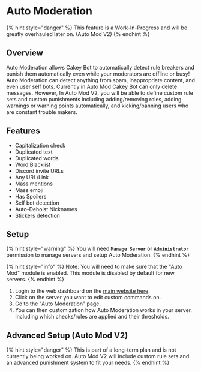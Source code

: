 # Auto Moderation

{% hint style="danger" %}
This feature is a Work-In-Progress and will be greatly overhauled later on. \(Auto Mod V2\)
{% endhint %}

## Overview

Auto Moderation allows Cakey Bot to automatically detect rule breakers and punish them automatically even while your moderators are offline or busy! Auto Moderation can detect anything from spam, inappropriate content, and even user self bots. Currently in Auto Mod Cakey Bot can only delete messages. However, In Auto Mod V2, you will be able to define custom rule sets and custom punishments including adding/removing roles, adding warnings or warning points automatically, and kicking/banning users who are constant trouble makers.

## Features

* Capitalization check
* Duplicated text
* Duplicated words
* Word Blacklist
* Discord invite URLs
* Any URL/Link
* Mass mentions
* Mass emoji
* Has Spoilers
* Self bot detection
* Auto-Dehoist Nicknames
* Stickers detection

## Setup

{% hint style="warning" %}
You will need **`Manage Server`** or **`Administrator`** permission to manage servers and setup Auto Moderation.
{% endhint %}

{% hint style="info" %}
Note: You will need to make sure that the "Auto Mod" module is enabled. This module is disabled by default for new servers.
{% endhint %}

1. Login to the web dashboard on the [main website here](https://cakeybot.app/dashboard/public).
2. Click on the server you want to edit custom commands on.
3. Go to the "Auto Moderation" page.
4. You can then customization how Auto Moderation works in your server. Including which checks/rules are applied and their thresholds.

## Advanced Setup \(Auto Mod V2\)

{% hint style="danger" %}
This is part of a long-term plan and is not currently being worked on. Auto Mod V2 will include custom rule sets and an advanced punishment system to fit your needs.
{% endhint %}

